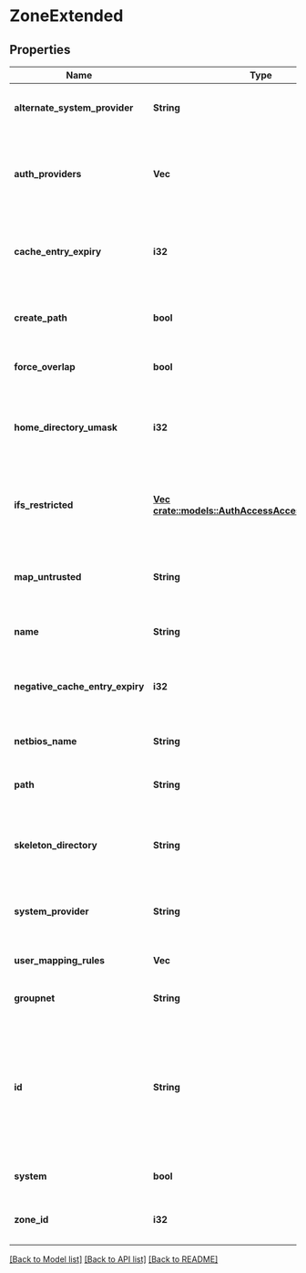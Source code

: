 # ZoneExtended

## Properties
Name | Type | Description | Notes
------------ | ------------- | ------------- | -------------
**alternate_system_provider** | **String** | Specifies an alternate system provider. | [optional] [default to null]
**auth_providers** | **Vec<String>** | Specifies the list of authentication providers available on this access zone. | [optional] [default to null]
**cache_entry_expiry** | **i32** | Specifies amount of time in seconds to cache a user/group. | [optional] [default to null]
**create_path** | **bool** | Determines if a path is created when a path does not exist. | [optional] [default to null]
**force_overlap** | **bool** | Allow for overlapping base path. | [optional] [default to null]
**home_directory_umask** | **i32** | Specifies the permissions set on automatically created user home directories. | [optional] [default to null]
**ifs_restricted** | [**Vec <crate::models::AuthAccessAccessItemFileGroup>**](AuthAccessAccessItemFileGroup.md) | Specifies a list of users and groups that have read and write access to /ifs. | [optional] [default to null]
**map_untrusted** | **String** | Maps untrusted domains to this NetBIOS domain during authentication. | [optional] [default to null]
**name** | **String** | Specifies the access zone name. | [optional] [default to null]
**negative_cache_entry_expiry** | **i32** | Specifies number of seconds the negative cache entry is valid. | [optional] [default to null]
**netbios_name** | **String** | Specifies the NetBIOS name. | [optional] [default to null]
**path** | **String** | Specifies the access zone base directory path. | [optional] [default to null]
**skeleton_directory** | **String** | Specifies the skeleton directory that is used for user home directories. | [optional] [default to null]
**system_provider** | **String** | Specifies the system provider for the access zone. | [optional] [default to null]
**user_mapping_rules** | **Vec<String>** | Specifies the current ID mapping rules. | [optional] [default to null]
**groupnet** | **String** | Groupnet identitier | [optional] [default to null]
**id** | **String** | Specifies the system-assigned ID for the access zone. This value is returned when an access zone is created through the POST method | [optional] [default to null]
**system** | **bool** | True if the access zone is built-in. | [optional] [default to null]
**zone_id** | **i32** | Specifies the access zone ID on the system. | [optional] [default to null]

[[Back to Model list]](../README.md#documentation-for-models) [[Back to API list]](../README.md#documentation-for-api-endpoints) [[Back to README]](../README.md)


